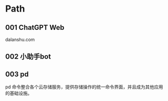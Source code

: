 # Path

## 001 ChatGPT Web

dalanshu.com


## 002 小助手bot


## 003 pd

pd 命令整合各个云存储服务，提供存储操作的统一命令界面，并且成为其他应用的基础设施。



